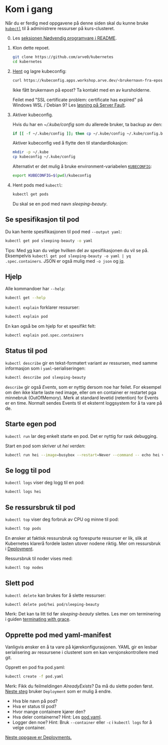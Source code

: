 # Kom i gang
Når du er ferdig med oppgavene på denne siden skal du kunne bruke
[`kubectl`](https://kubectl.docs.kubernetes.io) til å administrere
ressurser på kurs-clusteret.

0. Les [seksjonen Nødvendig programvare i README](README.md).
1. Klon dette repoet.

    ```sh
    git clone https://github.com/arve0/kubernetes
    cd kubernetes
    ```

2. [Hent](https://kubeconfig.apps.workshop.arve.dev) og lagre kubeconfig:

    ```sh
    curl https://kubeconfig.apps.workshop.arve.dev/<brukernavn-fra-epost> > kubeconfig
    ```

    Ikke fått brukernavn på epost? Ta kontakt med en av kursholderne.

    Feilet med "SSL certificate problem: certificate has expired" på Windows WSL / Debian 9? Les [løsning på Server Fault](https://serverfault.com/a/1079226/317247).

3. Aktiver kubeconfig.

    Hvis du har en *~/.kube/config* som du allerede bruker, ta backup av den:

    ```sh
    if [[ -f ~/.kube/config ]]; then cp ~/.kube/config ~/.kube/config.backup; fi
    ```

    Aktiver kubeconfig ved å flytte den til standardlokasjon:

    ```sh
    mkdir -p ~/.kube
    cp kubeconfig ~/.kube/config
    ```

    Alternativt er det mulig å bruke environment-variabelen
    [`KUBECONFIG`](https://kubernetes.io/docs/concepts/configuration/organize-cluster-access-kubeconfig/):

    ```sh
    export KUBECONFIG=$(pwd)/kubeconfig
    ```

4. Hent pods med `kubectl`:

    ```sh
    kubectl get pods
    ```

    Du skal se en pod med navn *sleeping-beauty*.

## Se spesifikasjon til pod
Du kan hente spesifikasjonen til pod med `--output yaml`:

```sh
kubectl get pod sleeping-beauty -o yaml
```

Tips: Med [yq](https://github.com/mikefarah/yq) kan du velge hvilken del av
spesifikasjonen du vil se på. Eksempelvis `kubectl get pod sleeping-beauty -o yaml | yq .spec.containers`.
JSON er også mulig med `-o json` og [jq](https://github.com/stedolan/jq).

## Hjelp
Alle kommandoer har `--help`:

```sh
kubectl get --help
```

`kubectl explain` forklarer ressurser:

```sh
kubectl explain pod
```

En kan også be om hjelp for et spesifikt felt:

```sh
kubectl explain pod.spec.containers
```

## Status til pod
`kubectl describe` gir en tekst-formatert variant av ressursen, med samme informasjon som i `yaml`-serialiseringen:

```sh
kubectl describe pod sleeping-beauty
```

`describe` gir også *Events*, som er nyttig dersom noe har feilet. For eksempel om den ikke
klarte laste ned image, eller om en container er restartet pga minnebruk (OutOfMemory).
Merk at standard levetid (retention) for Events er en time. Normalt sendes Events til
et eksternt loggsystem for å ta vare på de.

## Starte egen pod
`kubectl run` lar deg enkelt starte en pod. Det er nyttig for rask debugging.

Start en pod som skriver ut *hei verden*:

```sh
kubectl run hei --image=busybox --restart=Never --command -- echo hei verden
```

## Se logg til pod
`kubectl logs` viser deg logg til en pod:

```sh
kubectl logs hei
```

## Se ressursbruk til pod
`kubectl top` viser deg forbruk av CPU og minne til pod:

```sh
kubectl top pods
```

En ønsker at faktisk ressursbruk og forespurte ressurser er lik,
slik at Kubernetes klarerå fordele lasten utover nodene riktig.
Mer om ressursbruk i [Deployment](deployment.md).

Ressursbruk til noder vises med:

```sh
kubectl top nodes
```


## Slett pod
`kubectl delete` kan brukes for å slette ressurser:

```sh
kubectl delete pod/hei pod/sleeping-beauty
```

Merk: Det kan ta litt tid før *sleeping-beauty* slettes. Les mer om terminering i guiden [terminating with grace](https://cloud.google.com/blog/products/containers-kubernetes/kubernetes-best-practices-terminating-with-grace).

## Opprette pod med yaml-manifest
Vanligvis ønsker en å ta vare på kjørekonfigurasjonen. YAML gir en
lesbar serialisering av ressursene i clusteret som en kan versjonskontrollere
med git.

Opprett en pod fra pod.yaml:

```sh
kubectl create -f pod.yaml
```

Merk: Fikk du feilmeldingen *AlreadyExists*? Da må du slette poden først. [Neste steg](deployment.md) bruker `Deployment` som er mulig å endre.

- Hva ble navn på pod?
- Hva er status til pod?
- Hvor mange containere kjører den?
- Hva deler containerne? Hint: Les [pod.yaml](pod.yaml).
- Logger den noe? Hint: Bruk `--container` eller `-c` i `kubectl logs` for å velge container.

[Neste oppgave er Deployments.](deployment.md)
